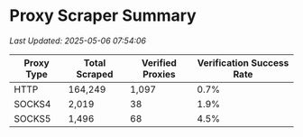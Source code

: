 # Proxy Scraper Summary

_Last Updated: 2025-05-06 07:54:06_

| Proxy Type | Total Scraped | Verified Proxies | Verification Success Rate |
|------------|--------------|------------------|--------------------------|
| HTTP | 164,249 | 1,097 | 0.7% |
| SOCKS4 | 2,019 | 38 | 1.9% |
| SOCKS5 | 1,496 | 68 | 4.5% |
